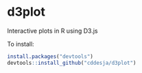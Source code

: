 # d3plot
Interactive plots in R using D3.js

To install:
```r
install.packages("devtools")
devtools::install_github("cddesja/d3plot")
```
